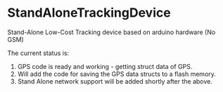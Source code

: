 # StandAloneTrackingDevice
Stand-Alone Low-Cost Tracking device based on arduino hardware (No GSM)

The current status is:
1. GPS code is ready and working - getting struct data of GPS.
2. Will add the code for saving the GPS data structs to a flash memory.
3. Stand Alone network support will be added shortly after the above.
